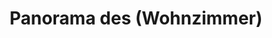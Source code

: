 ---
layout: /panorama.ect
project: '/web/projects/private/obichay-zhivota'
image: 'http://hub.acherno.com/svn/obichay-zhivota/Site/Panorami/Katya_Harmanli_Et2_Hol_Golqm_Panorama_01.jpg'
title: 'Panorama des (Wohnzimmer)'
sitemap: false
---